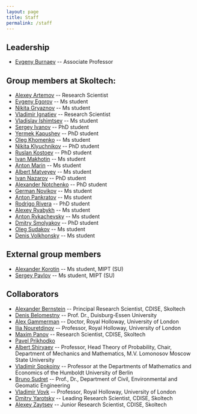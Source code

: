 ```yaml
---
layout: page
title: Staff
permalink: /staff
---
```


**Leadership**
---

- [Evgeny Burnaev](http://faculty.skoltech.ru/people/evgenyburnaev) -- Associate Professor


**Group members at Skoltech**:
---

- [Alexey Artemov](/staff/AlexeyArtemov) -- Research Scientist
- [Evgeny Egorov](/staff/EvgenyEgorov) -- Ms student
- [Nikita Gryaznov](/staff/NikitaGryaznov) -- Ms student
- [Vladimir Ignatiev](/staff/VladimirIgnatiev) -- Research Scientist 
- [Vladislav Ishimtsev](/staff/VladislavIshimtsev) -- Ms student
- [Sergey Ivanov](/staff/SergeyIvanov) -- PhD student
- [Yermek Kapushev](/staff/YermekKapushev) -- PhD student
- [Oleg Khomenko](/staff/OlegKhomenko) -- Ms student
- [Nikita Klyuchnikov](/staff/NikitaKlyuchnikov) -- PhD student
- [Ruslan Kostoev](/staff/RuslanKostoev) -- PhD student
- [Ivan Makhotin](/staff/IvanMakhotin) -- Ms student
- [Anton Marin](/staff/AntonMarin) -- Ms student
- [Albert Matveyev](/staff/AlbertMatveyev) -- Ms student
- [Ivan Nazarov](/staff/IvanNazarov) -- PhD student
- [Alexander Notchenko](/staff/AlexanderNotchenko) -- PhD student
- [German Novikov](/staff/GermanNovikov) -- Ms student
- [Anton Pankratov](/staff/AntonPankratov) -- Ms student
- [Rodrigo Rivera](/staff/RodrigoRivera) -- PhD student
- [Alexey Ryabykh](/staff/AlexeyRyabykh) -- Ms student
- [Anton Rykachevsky](/staff/AntonRykachevsky) -- Ms student
- [Dmitry Smolyakov](/staff/DmitrySmolyakov) -- PhD student
- [Oleg Sudakov](/staff/OlegSudakov) -- Ms student
- [Denis Volkhonsky](/staff/DenisVolkhonsky) -- Ms student


**External group members**
---

- [Alexander Korotin](/staff/AlexanderKorotin) -- Ms student, MIPT (SU)
- [Sergey Pavlov](/staff/SergeyPavlov) -- Ms student, MIPT (SU)

**Collaborators**
---

- [Alexander Bernstein](http://faculty.skoltech.ru/people/alexanderbernstein) -- Principal Research Scientist, CDISE, Skoltech
- [Denis Belomestny](https://www.uni-due.de/~hm0124/index.php) -- Prof. Dr., Duisburg-Essen University
- [Alex Gammerman](http://www.gammerman.com/) -- Doctor, Royal Holloway, University of London
- [Ilia Nouretdinov](https://pure.royalholloway.ac.uk/portal/en/persons/ilia-nouretdinov(e4136840-3249-47a8-81b6-9f89fdabce36).html) -- Professor, Royal Holloway, University of London
- [Maxim Panov](http://faculty.skoltech.ru/people/maximpanov) -- Research Scientist, CDISE, Skoltech
- [Pavel Prikhodko](/stuff/PavelPrikhodko)
- [Albert Shiryaev](https://cees-www.mit.edu/index.php/team-2/item/20-albert-n-shiryaev.html) -- Professor, Head Theory of Probability, Chair, Department of Mechanics and Mathematics, M.V. Lomonosov Moscow State University
- [Vladimir Spokoiny](http://www.wias-berlin.de/people/spokoiny/) -- Professor at the Departments of Mathematics and Economics of the Humboldt University of Berlin
- [Bruno Sudret](http://www.sudret.ibk.ethz.ch/people/prof-dr-bruno-sudret.html) -- Prof., Dr., Department of Civil, Environmental and Geomatic Engineering
- [Vladimir Vovk](http://www.vovk.net/) -- Professor, Royal Holloway, University of London
- [Dmitry Yarotsky](http://faculty.skoltech.ru/people/dmitryyarotskiy) -- Leading Research Scientist, CDISE, Skoltech
- [Alexey Zaytsev](http://faculty.skoltech.ru/people/alexeizaitsev) -- Junior Research Scientist, CDISE, Skoltech
